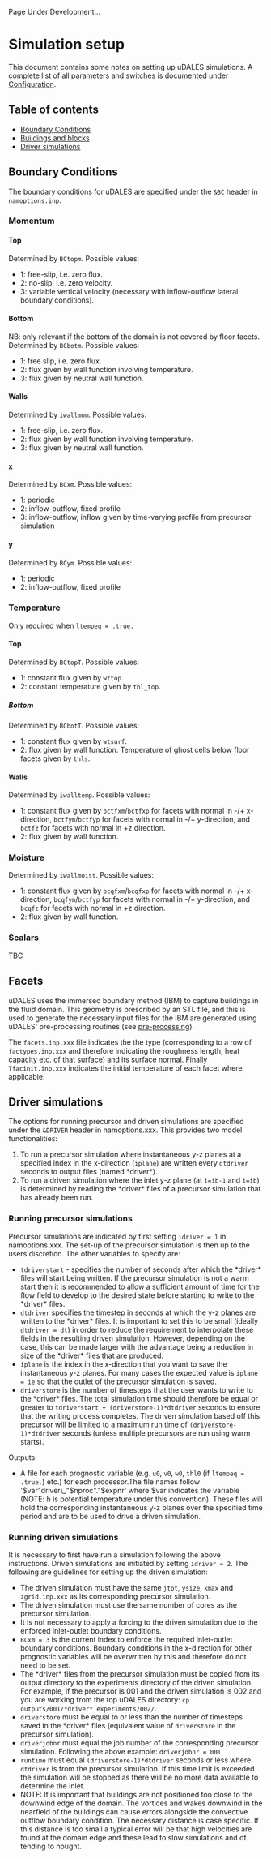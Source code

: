 Page Under Development...

# Simulation setup

This document contains some notes on setting up uDALES simulations. A complete list of all parameters and switches is documented under [Configuration](./udales-namoptions-overview.md).

## Table of contents

- [Boundary Conditions](#Boundary-Conditions)
- [Buildings and blocks](#Buildings-and-blocks)
- [Driver simulations](#Driver-simulations)

## Boundary Conditions

The boundary conditions for uDALES are specified under the `&BC` header in `namoptions.inp`.

### Momentum

#### Top

Determined by `BCtopm`. Possible values:

- 1: free-slip, i.e. zero flux.
- 2: no-slip, i.e. zero velocity.
- 3: variable vertical velocity (necessary with inflow-outflow lateral boundary conditions).

#### Bottom

NB: only relevant if the bottom of the domain is not covered by floor facets. Determined by `BCbotm`. Possible values:

- 1: free slip, i.e. zero flux.
- 2: flux given by wall function involving temperature.
- 3: flux given by neutral wall function.

#### Walls

Determined by `iwallmom`. Possible values:

- 1: free-slip, i.e. zero flux.
- 2: flux given by wall function involving temperature.
- 3: flux given by neutral wall function.

#### x

Determined by `BCxm`. Possible values:

- 1: periodic
- 2: inflow-outflow, fixed profile
- 3: inflow-outflow, inflow given by time-varying profile from precursor simulation

#### y

Determined by `BCym`. Possible values:

- 1: periodic
- 2: inflow-outflow, fixed profile

### Temperature

Only required when `ltempeq = .true.`

#### Top

Determined by `BCtopT`. Possible values:

- 1: constant flux given by `wttop`.
- 2: constant temperature given by `thl_top`.

##### Bottom

Determined by `BCbotT`. Possible values:

- 1: constant flux given by `wtsurf`.
- 2: flux given by wall function. Temperature of ghost cells below floor facets given by `thls`.

#### Walls

Determined by `iwalltemp`. Possible values:

- 1: constant flux given by `bctfxm`/`bctfxp` for facets with normal in -/+ x-direction, `bctfym`/`bctfyp` for facets with normal in -/+ y-direction, and `bctfz` for facets with normal in +z direction.
- 2: flux given by wall function.

### Moisture

Determined by `iwallmoist`. Possible values:

- 1: constant flux given by `bcqfxm`/`bcqfxp` for facets with normal in -/+ x-direction, `bcqfym`/`bctfyp` for facets with normal in -/+ y-direction, and `bcqfz` for facets with normal in +z direction.
- 2: flux given by wall function.

### Scalars

TBC

## Facets

uDALES uses the immersed boundary method (IBM) to capture buildings in the fluid domain. This geometry is prescribed by an STL file, and this is used to generate the necessary input files for the IBM are generated using uDALES' pre-processing routines (see [pre-processing](./udales-pre-processing.md)). 

The `facets.inp.xxx` file indicates the the type (corresponding to a row of `factypes.inp.xxx` and therefore indicating the roughness length, heat capacity etc. of that surface) and its surface normal. Finally `Tfacinit.inp.xxx` indicates the initial temperature of each facet where applicable.

## Driver simulations

The options for running precursor and driven simulations are specified under the `&DRIVER` header in namoptions.xxx. This provides two model functionalities:

1) To run a precursor simulation where instantaneous y-z planes at a specified index in the x-direction (`iplane`) are written every `dtdriver` seconds to output files (named \*driver\*).
2) To run a driven simulation where the inlet y-z plane (at `i=ib-1` and `i=ib`) is determined by reading the \*driver\* files of a precursor simulation that has already been run.

### Running precursor simulations

Precursor simulations are indicated by first setting `idriver = 1` in namoptions.xxx. The set-up of the precursor simulation is then up to the users discretion. The other variables to specify are:

- `tdriverstart` - specifies the number of seconds after which the \*driver\* files will start being written. If the precursor simulation is not a warm start then it is recommended to allow a sufficient amount of time for the flow field to develop to the desired state before starting to write to the \*driver\* files.
- `dtdriver` specifies the timestep in seconds at which the y-z planes are written to the \*driver\* files. It is important to set this to be small (ideally `dtdriver = dt`) in order to reduce the requirement to interpolate these fields in the resulting driven simulation. However, depending on the case, this can be made larger with the advantage being a reduction in size of the \*driver\* files that are produced.
- `iplane` is the index in the x-direction that you want to save the instantaneous y-z planes. For many cases the expected value is `iplane = ie` so that the outlet of the precursor simulation is saved.
- `driverstore` is the number of timesteps that the user wants to write to the \*driver\* files. The total simulation time should therefore be equal or greater to `tdriverstart + (driverstore-1)*dtdriver` seconds to ensure that the writing process completes. The driven simulation based off this precursor will be limited to a maximum run time of `(driverstore-1)*dtdriver` seconds (unless multiple precursors are run using warm starts).

Outputs:

- A file for each prognostic variable (e.g. `u0`, `v0`, `w0`, `thl0` (if `ltempeq = .true.`) etc.) for each processor.The file names follow '$var"driver\_"$nproc"."$expnr' where $var indicates the variable (NOTE: h is potential temperature under this convention). These files will hold the corresponding instantaneous y-z planes over the specified time period and are to be used to drive a driven simulation.

### Running driven simulations

It is necessary to first have run a simulation following the above instructions. Driven simulations are initiated by setting `idriver = 2`. The following are guidelines for setting up the driven simulation:

- The driven simulation must have the same `jtot`, `ysize`, `kmax` and `zgrid.inp.xxx` as its corresponding precursor simulation.
- The driven simulation must use the same number of cores as the precursor simulation.
- It is not necessary to apply a forcing to the driven simulation due to the enforced inlet-outlet boundary conditions.
- `BCxm = 3` is the current index to enforce the required inlet-outlet boundary conditions. Boundary conditions in the x-direction for other prognostic variables will be overwritten by this and therefore do not need to be set.
- The \*driver\* files from the precursor simulation must be copied from its output directory to the experiments directory of the driven simulation. For example, if the precursor is 001 and the driven simulation is 002 and you are working from the top uDALES directory: `cp outputs/001/*driver* experiments/002/`.
- `driverstore` must be equal to or less than the number of timesteps saved in the \*driver\* files (equivalent value of `driverstore` in the precursor simulation).
- `driverjobnr` must equal the job number of the corresponding precursor simulation. Following the above example: `driverjobnr = 001`.
- `runtime` must equal `(driverstore-1)*dtdriver` seconds or less where `dtdriver` is from the precursor simulation. If this time limit is exceeded the simulation will be stopped as there will be no more data available to determine the inlet.
- NOTE: It is important that buildings are not positioned too close to the downwind edge of the domain. The vortices and wakes downwind in the nearfield of the buildings can cause errors alongside the convective outflow boundary condition. The necessary distance is case specific. If this distance is too small a typical error will be that high velocities are found at the domain edge and these lead to slow simulations and dt tending to nought.
